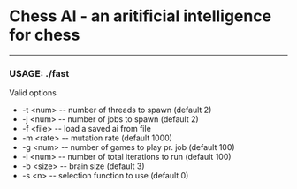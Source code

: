 Chess AI - an aritificial intelligence for chess
================================================

___________


### USAGE: ./fast <options>
Valid options

* -t \<num\> -- number of threads to spawn (default 2)
* -j \<num\> -- number of jobs to spawn (default 2)
* -f \<file\> -- load a saved ai from file
* -m \<rate\> -- mutation rate (default 1000)
* -g \<num\> -- number of games to play pr. job (default 100)
* -i \<num\> -- number of total iterations to run (default 100)
* -b \<size\> -- brain size (default 3)
* -s \<n\> -- selection function to use (default 0)